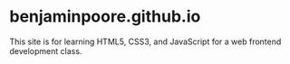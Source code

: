 # benjaminpoore.github.io
This site is for learning HTML5, CSS3, and JavaScript for a web frontend development class.

